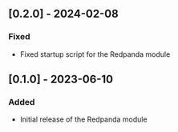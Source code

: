 ## [0.2.0] - 2024-02-08

### Fixed

- Fixed startup script for the Redpanda module


## [0.1.0] - 2023-06-10

### Added

- Initial release of the Redpanda module
